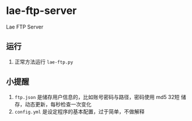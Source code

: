 # lae-ftp-server
Lae FTP Server

## 运行
1. 正常方法运行 `lae-ftp.py`

## 小提醒
1. `ftp.json` 是储存用户信息的，比如账号密码与路径，密码使用 md5 32短 储存，动态更新，每秒检查一次变化
2. `config.yml` 是设定程序的基本配置，过于简单，不做解释
